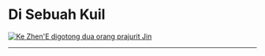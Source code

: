 # Di Sebuah Kuil

[![Ke Zhen'E digotong dua orang prajurit Jin](images/ke-zhene-digotong-prajurit.jpg)](https://youtube.com/clip/UgkxgPyhRYgvzNkP7gzQ6JrTBXrwUEkP4CbW)

***



